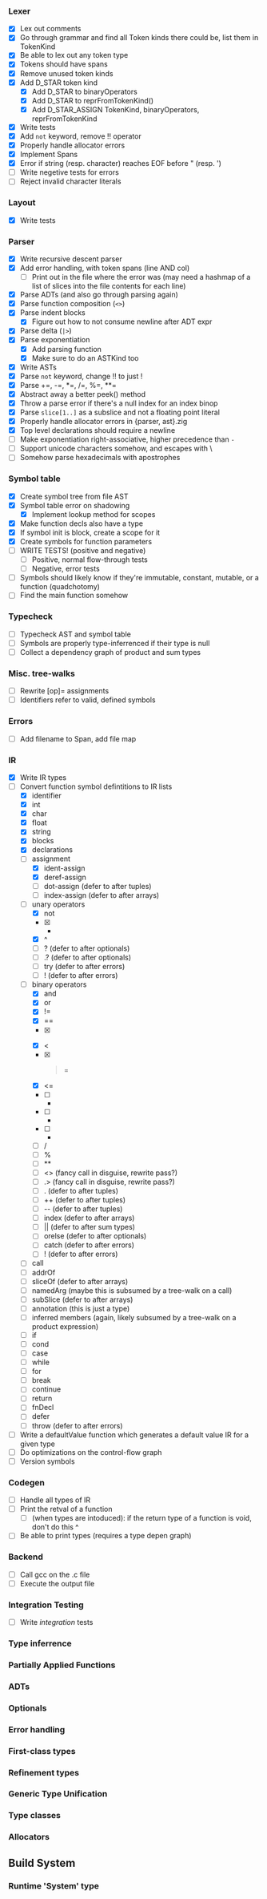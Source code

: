### Lexer
- [x] Lex out comments
- [x] Go through grammar and find all Token kinds there could be, list them in TokenKind
- [x] Be able to lex out any token type
- [x] Tokens should have spans
- [x] Remove unused token kinds
- [x] Add D_STAR token kind
    - [x] Add D_STAR to binaryOperators
    - [x] Add D_STAR to reprFromTokenKind()
    - [x] Add D_STAR_ASSIGN TokenKind, binaryOperators, reprFromTokenKind
- [x] Write tests
- [x] Add `not` keyword, remove !! operator
- [x] Properly handle allocator errors
- [x] Implement Spans
- [x] Error if string (resp. character) reaches EOF before " (resp. ')
- [ ] Write negetive tests for errors
- [ ] Reject invalid character literals

### Layout
- [x] Write tests

### Parser
- [x] Write recursive descent parser
- [x] Add error handling, with token spans (line AND col)
    - [ ] Print out in the file where the error was (may need a hashmap of a list of slices into the file contents for each line)
- [x] Parse ADTs (and also go through parsing again)
- [x] Parse function composition (`<>`)
- [x] Parse indent blocks
    - [x] Figure out how to not consume newline after ADT expr
- [x] Parse delta (`|>`)
- [x] Parse exponentiation
    - [x] Add parsing function
    - [x] Make sure to do an ASTKind too
- [x] Write ASTs
- [x] Parse `not` keyword, change !! to just !
- [x] Parse +=, -=, *=, /=, %=, **=
- [x] Abstract away a better peek() method
- [x] Throw a parse error if there's a null index for an index binop
- [x] Parse `slice[1..]` as a subslice and not a floating point literal
- [x] Properly handle allocator errors in {parser, ast}.zig
- [x] Top level declarations should require a newline
- [ ] Make exponentiation right-associative, higher precedence than `-`
- [ ] Support unicode characters somehow, and escapes with \
- [ ] Somehow parse hexadecimals with apostrophes

### Symbol table
- [x] Create symbol tree from file AST
- [x] Symbol table error on shadowing
    - [x] Implement lookup method for scopes
- [x] Make function decls also have a type
- [x] If symbol init is block, create a scope for it
- [x] Create symbols for function parameters
- [ ] WRITE TESTS! (positive and negative)
    - [ ] Positive, normal flow-through tests
    - [ ] Negative, error tests
- [ ] Symbols should likely know if they're immutable, constant, mutable, or a function (quadchotomy)
- [ ] Find the main function somehow

### Typecheck
- [ ] Typecheck AST and symbol table
- [ ] Symbols are properly type-inferrenced if their type is null
- [ ] Collect a dependency graph of product and sum types

### Misc. tree-walks
- [ ] Rewrite [op]= assignments
- [ ] Identifiers refer to valid, defined symbols

### Errors
- [ ] Add filename to Span, add file map

### IR
- [x] Write IR types
- [ ] Convert function symbol defintitions to IR lists
    - [x] identifier
    - [x] int
    - [x] char
    - [x] float
    - [x] string
    - [x] blocks
    - [x] declarations
    - [ ] assignment
        - [x] ident-assign
        - [x] deref-assign
        - [ ] dot-assign (defer to after tuples)
        - [ ] index-assign (defer to after arrays)
    - [ ] unary operators
        - [x] not
        - [x] -
        - [x] ^
        - [ ] ? (defer to after optionals)
        - [ ] .? (defer to after optionals)
        - [ ] try (defer to after errors)
        - [ ] ! (defer to after errors)
    - [ ] binary operators
        - [x] and
        - [x] or
        - [x] !=
        - [x] ==
        - [x] >
        - [x] <
        - [x] >=
        - [x] <=
        - [ ] +
        - [ ] -
        - [ ] *
        - [ ] /
        - [ ] %
        - [ ] **
        - [ ] <> (fancy call in disguise, rewrite pass?)
        - [ ] .> (fancy call in disguise, rewrite pass?)
        - [ ] . (defer to after tuples)
        - [ ] ++ (defer to after tuples)
        - [ ] -- (defer to after tuples)
        - [ ] index (defer to after arrays)
        - [ ] || (defer to after sum types)
        - [ ] orelse (defer to after optionals)
        - [ ] catch (defer to after errors)
        - [ ] ! (defer to after errors)
    - [ ] call
    - [ ] addrOf
    - [ ] sliceOf (defer to after arrays)
    - [ ] namedArg (maybe this is subsumed by a tree-walk on a call)
    - [ ] subSlice (defer to after arrays)
    - [ ] annotation (this is just a type)
    - [ ] inferred members (again, likely subsumed by a tree-walk on a product expression)
    - [ ] if
    - [ ] cond
    - [ ] case
    - [ ] while
    - [ ] for
    - [ ] break
    - [ ] continue
    - [ ] return
    - [ ] fnDecl
    - [ ] defer
    - [ ] throw (defer to after errors)
- [ ] Write a defaultValue function which generates a default value IR for a given type
- [ ] Do optimizations on the control-flow graph
- [ ] Version symbols

### Codegen
- [ ] Handle all types of IR
- [ ] Print the retval of a function
    - [ ] (when types are intoduced): if the return type of a function is void, don't do this ^
- [ ] Be able to print types (requires a type depen graph)

### Backend
- [ ] Call gcc on the .c file
- [ ] Execute the output file

### Integration Testing
- [ ] Write *integration* tests

### Type inferrence

### Partially Applied Functions

### ADTs

### Optionals

### Error handling

### First-class types

### Refinement types

### Generic Type Unification

### Type classes

### Allocators

## Build System

### Runtime 'System' type